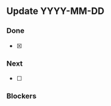 ## Update YYYY-MM-DD

<!--- A very brief, nearly single line summary giving a clear description of the
project. Example: We continue to ship frontend PRs and are 75% complete with the
milestone. Blocked on design approval from community contributors for the new
signup flow. -->

### Done

<!-- List recently-completed tasks here -->

- [x]

### Next

<!-- List this week's tasks here. We can assume that the majority of tasks are
existing GitHub issues assigned to a contributor. -->

- [ ]

### Blockers

<!-- List any blockers for the week: any upcoming concerns which need to be
addressed. Please @ anyone who may be qualified to resolve these blockers. The
more proactive you are about potential solutions the quicker we can make
eliminate these blockers. -->
